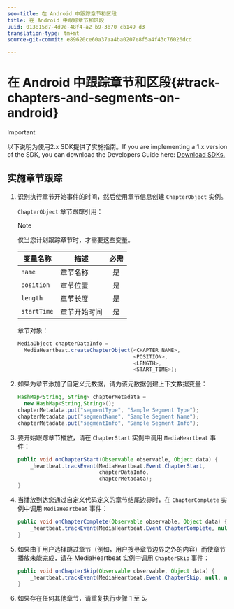 ```yaml
---
seo-title: 在 Android 中跟踪章节和区段
title: 在 Android 中跟踪章节和区段
uuid: 013815d7-4d9e-48f4-a2 b9-3b70 cb149 d3
translation-type: tm+mt
source-git-commit: e89620ce60a37aa4ba0207e8f5a4f43c76026dcd

---
```



# 在 Android 中跟踪章节和区段{#track-chapters-and-segments-on-android}

>[!IMPORTANT]
>
>以下说明为使用2.x SDK提供了实施指南。If you are implementing a 1.x version of the SDK, you can download the Developers Guide here: [Download SDKs.](/help/sdk-implement/download-sdks.md)

## 实施章节跟踪

1. 识别执行章节开始事件的时间，然后使用章节信息创建 `ChapterObject` 实例。

   `ChapterObject` 章节跟踪引用：

   >[!NOTE]
   >
   >仅当您计划跟踪章节时，才需要这些变量。

   | 变量名称 | 描述 | 必需 |
   | --- | --- | :---: |
   | `name` | 章节名称 | 是 |
   | `position` | 章节位置 | 是 |
   | `length` | 章节长度 | 是 |
   | `startTime` | 章节开始时间 | 是 |

   章节对象：

   ```java
   MediaObject chapterDataInfo =  
     MediaHeartbeat.createChapterObject(<CHAPTER_NAME>,  
                                        <POSITION>,  
                                        <LENGTH>,  
                                        <START_TIME>);
   ```

1. 如果为章节添加了自定义元数据，请为该元数据创建上下文数据变量：

   ```java
   HashMap<String, String> chapterMetadata =  
     new HashMap<String,String>(); 
   chapterMetadata.put("segmentType", "Sample Segment Type"); 
   chapterMetadata.put("segmentName", "Sample Segment Name"); 
   chapterMetadata.put("segmentInfo", "Sample Segment Info");
   ```

1. 要开始跟踪章节播放，请在 `ChapterStart` 实例中调用 `MediaHeartbeat` 事件：

   ```java
   public void onChapterStart(Observable observable, Object data) {  
       _heartbeat.trackEvent(MediaHeartbeat.Event.ChapterStart,  
                             chapterDataInfo,  
                             chapterMetadata); 
   }
   ```

1. 当播放到达您通过自定义代码定义的章节结尾边界时，在 `ChapterComplete` 实例中调用 `MediaHeartbeat` 事件：

   ```java
   public void onChapterComplete(Observable observable, Object data) {  
       _heartbeat.trackEvent(MediaHeartbeat.Event.ChapterComplete, null, null); 
   }
   ```

1. 如果由于用户选择跳过章节（例如，用户搜寻章节边界之外的内容）而使章节播放未能完成，请在 MediaHeartbeat 实例中调用 `ChapterSkip` 事件：

   ```java
   public void onChapterSkip(Observable observable, Object data) {  
       _heartbeat.trackEvent(MediaHeartbeat.Event.ChapterSkip, null, null); 
   }
   ```

1. 如果存在任何其他章节，请重复执行步骤 1 至 5。

